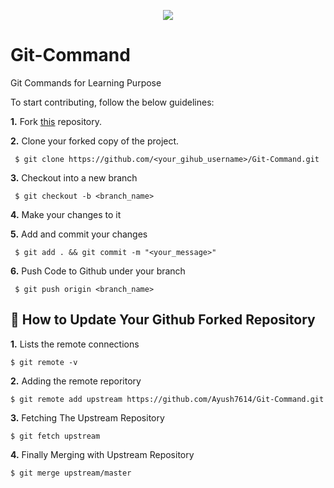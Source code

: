 <p align="center">
    <img src="https://readme-typing-svg.herokuapp.com?font=Tourney&center=true&color=2CFF00&size=40&width=750&height=80&lines=Git+Commands+For+Learning"/>
</p>

# Git-Command

Git Commands for Learning Purpose

To start contributing, follow the below guidelines: 

**1.**  Fork [this](https://github.com/Ayush7614/Git-Command.git) repository.

**2.**  Clone your forked copy of the project.
```
 $ git clone https://github.com/<your_gihub_username>/Git-Command.git
```
**3.** Checkout into a new branch 

     $ git checkout -b <branch_name>

**4.** Make your changes to it

**5.** Add and commit your changes

     $ git add . && git commit -m "<your_message>"
     
**6.** Push Code to Github under your branch 

     $ git push origin <branch_name>   

## 📌 How to Update Your Github Forked Repository

**1.** Lists the remote connections

    $ git remote -v

**2.** Adding the remote reporitory 
    
    $ git remote add upstream https://github.com/Ayush7614/Git-Command.git
    
**3.** Fetching The Upstream Repository

    $ git fetch upstream

**4.** Finally Merging with Upstream Repository

    $ git merge upstream/master
